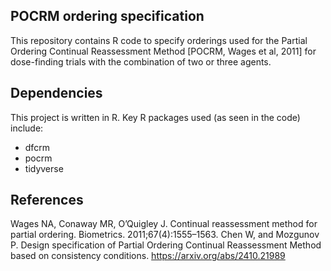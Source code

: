 ## POCRM ordering specification
This repository contains R code to specify orderings used for the Partial Ordering Continual Reassessment Method [POCRM, Wages et al, 2011] for dose-finding trials with the combination of two or three agents.
## Dependencies
This project is written in R. Key R packages used (as seen in the code) include:
- dfcrm
- pocrm
- tidyverse
## References
Wages NA, Conaway MR, O’Quigley J. Continual reassessment method for partial ordering. Biometrics. 2011;67(4):1555–1563.
Chen W, and Mozgunov P. Design specification of Partial Ordering Continual Reassessment Method based on consistency conditions. https://arxiv.org/abs/2410.21989
